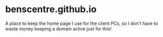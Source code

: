 # benscentre.github.io

A place to keep the home page I use for the client PCs, so I don't have to waste money keeping a domain active just for this!
